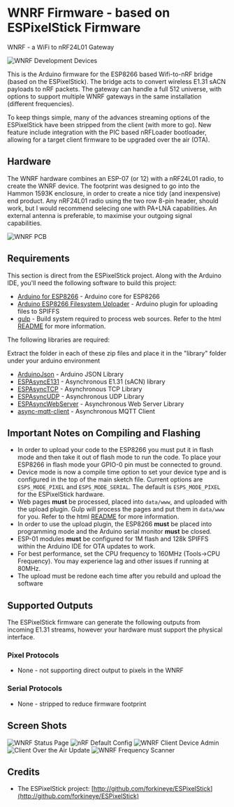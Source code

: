 # WNRF Firmware - based on ESPixelStick Firmware

WNRF - a WiFi to nRF24L01 Gateway

![WNRF Development Devices](https://github.com/LabRat3K/WNRF/blob/master/wiki/images/enclosure_1.jpg)

This is the Arduino firmware for the ESP8266 based Wifi-to-nRF bridge (based on the ESPixelStick).  The bridge acts to convert wireless E1.31 sACN payloads to nRF packets. The gateway can handle a full 512 universe, with options to support multiple WNRF gateways in the same installation (different frequencies).

To keep things simple, many of the advances streaming options of the ESPixelStick have been stripped from the client (with more to go). New feature include integration with the PIC based nRFLoader bootloader, allowing for a target client firmware to be upgraded over the air (OTA). 

## Hardware

The WNRF hardware combines an ESP-07 (or 12) with a nRF24L01 radio, to create the WNRF device. The footprint was designed to go into the Hammon 1593K enclosure, in order to create a nice tidy (and inexpensive) end product. Any nRF24L01 radio using the two row 8-pin header, should work, but I would recommend selecing one with PA+LNA capabilities. An external antenna is preferable, to maximise your outgoing signal capabilities.

![WNRF PCB](https://github.com/LabRat3K/WNRF/blob/master/wiki/images/WNRF_LED_SUMMARY.png)

## Requirements

This section is direct from the ESPixelStick project. 
Along with the Arduino IDE, you'll need the following software to build this project:

- [Arduino for ESP8266](https://github.com/esp8266/Arduino) - Arduino core for ESP8266
- [Arduino ESP8266 Filesystem Uploader](https://github.com/esp8266/arduino-esp8266fs-plugin) - Arduino plugin for uploading files to SPIFFS
- [gulp](http://gulpjs.com/) - Build system required to process web sources.  Refer to the html [README](html/README.md) for more information.

The following libraries are required:

Extract the folder in each of these zip files and place it in the "library" folder under your arduino environment

- [ArduinoJson](https://github.com/bblanchon/ArduinoJson) - Arduino JSON Library
- [ESPAsyncE131](https://github.com/forkineye/ESPAsyncE131) - Asynchronous E1.31 (sACN) library
- [ESPAsyncTCP](https://github.com/me-no-dev/ESPAsyncTCP) - Asynchronous TCP Library
- [ESPAsyncUDP](https://github.com/me-no-dev/ESPAsyncUDP) - Asynchronous UDP Library
- [ESPAsyncWebServer](https://github.com/me-no-dev/ESPAsyncWebServer) - Asynchronous Web Server Library
- [async-mqtt-client](https://github.com/marvinroger/async-mqtt-client) - Asynchronous MQTT Client

## Important Notes on Compiling and Flashing

- In order to upload your code to the ESP8266 you must put it in flash mode and then take it out of flash mode to run the code. To place your ESP8266 in flash mode your GPIO-0 pin must be connected to ground.
- Device mode is now a compile time option to set your device type and is configured in the top of the main sketch file.  Current options are ```ESPS_MODE_PIXEL``` and ```ESPS_MODE_SERIAL```.  The default is ```ESPS_MODE_PIXEL``` for the ESPixelStick hardware.
- Web pages **must** be processed, placed into ```data/www```, and uploaded with the upload plugin. Gulp will process the pages and put them in ```data/www``` for you. Refer to the html [README](html/README.md) for more information.
- In order to use the upload plugin, the ESP8266 **must** be placed into programming mode and the Arduino serial monitor **must** be closed.
- ESP-01 modules **must** be configured for 1M flash and 128k SPIFFS within the Arduino IDE for OTA updates to work.
- For best performance, set the CPU frequency to 160MHz (Tools->CPU Frequency).  You may experience lag and other issues if running at 80MHz.
- The upload must be redone each time after you rebuild and upload the software

## Supported Outputs

The ESPixelStick firmware can generate the following outputs from incoming E1.31 streams, however your hardware must support the physical interface.

### Pixel Protocols

- None - not supporting direct output to pixels in the WNRF

### Serial Protocols

- None - stripped to reduce firmware footprint

## Screen Shots

![WNRF Status Page](https://github.com/LabRat3K/WNRF/blob/master/wiki/images/screenshots/Slide2.PNG)
![nRF Default Config](https://github.com/LabRat3K/WNRF/blob/master/wiki/images/screenshots/Slide3.PNG)
![WNRF Client Device Admin](https://github.com/LabRat3K/WNRF/blob/master/wiki/images/screenshots/Slide6.PNG)
![Client Over the Air Update](https://github.com/LabRat3K/WNRF/blob/master/wiki/images/screenshots/Slide5.PNG)
![WNRF Frequency Scanner](https://github.com/LabRat3K/WNRF/blob/master/wiki/images/screenshots/Slide4.PNG)

## Credits

- The ESPixelStick project: [http://github.com/forkineye/ESPixelStick](http://github.com/forkineye/ESPixelStick)
